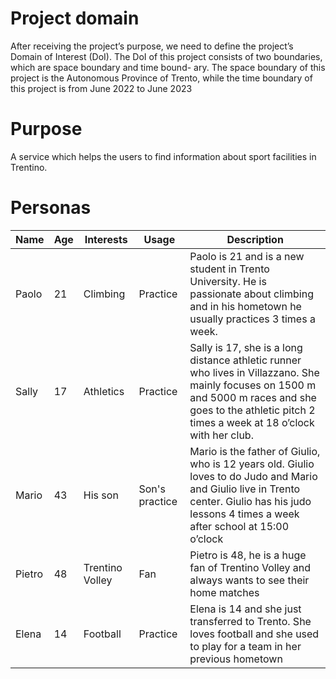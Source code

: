 # Project domain
After receiving the project’s purpose, we need to define the project’s Domain of Interest (DoI).
The DoI of this project consists of two boundaries, which are space boundary and time bound-
ary. The space boundary of this project is the Autonomous Province of Trento, while the time
boundary of this project is from June 2022 to June 2023
# Purpose
A service which helps the users to find information about sport facilities in Trentino.


# Personas
|Name|Age|Interests|Usage|Description|
|---|---|------|------|------|
|Paolo|21|Climbing|Practice|Paolo is 21 and is a new student in Trento University. He is passionate about climbing and in his hometown he usually practices 3 times a week. |
|Sally|17|Athletics|Practice|Sally is 17, she is a long distance athletic runner who lives in Villazzano. She mainly focuses on 1500 m and 5000 m races and she goes to the athletic pitch 2 times a week at 18 o’clock with her club.|
|Mario|43|His son|Son's practice|Mario is the father of Giulio, who is 12 years old. Giulio loves to do Judo and Mario and Giulio live in Trento center. Giulio has his judo lessons 4 times a week after school at 15:00 o’clock|
|Pietro|48|Trentino Volley|Fan|Pietro is 48, he is a huge fan of Trentino Volley and always wants to see their home matches|
|Elena|14|Football|Practice|Elena is 14 and she just transferred to Trento. She loves football and she used to play for a team in her previous hometown|
